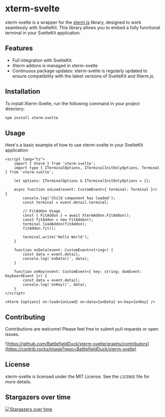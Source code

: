 # xterm-svelte

xterm-svelte is a wrapper for the [xterm.js](https://github.com/xtermjs/xterm.js) library, designed to work seamlessly with SvelteKit. This library allows you to embed a fully functional terminal in your SvelteKit application.

## Features

- Full integration with SvelteKit.
- Xterm addons is managed in xterm-svelte
- Continuous package updates: xterm-svelte is regularly updated to ensure compatibility with the latest versions of SvelteKit and Xterm.js.

## Installation

To install Xterm-Svelte, run the following command in your project directory:

```bash
npm install xterm-svelte
```

## Usage

Here's a basic example of how to use xterm-svelte in your SvelteKit application:

```svelte
<script lang="ts">
    import { Xterm } from 'xterm-svelte';
    import type { ITerminalOptions, ITerminalInitOnlyOptions, Terminal } from 'xterm-svelte';

    let options: ITerminalOptions & ITerminalInitOnlyOptions = {};

    async function onLoad(event: CustomEvent<{ terminal: Terminal }>) {
        console.log('Child component has loaded');
        const terminal = event.detail.terminal;

        // FitAddon Usage
        const { FitAddon } = await XtermAddon.FitAddon();
        const fitAddon = new FitAddon();
        terminal.loadAddon(fitAddon);
        fitAddon.fit();

        terminal.write('Hello World');
    }

    function onData(event: CustomEvent<string>) {
        const data = event.detail;
        console.log('onData()', data);
    }

    function onKey(event: CustomEvent<{ key: string; domEvent: KeyboardEvent }>) {
        const data = event.detail;
        console.log('onKey()', data);
    }
</script>

<Xterm {options} on:load={onLoad} on:data={onData} on:key={onKey} />
```

## Contributing
Contributions are welcome! Please feel free to submit pull requests or open issues.

![https://github.com/BattlefieldDuck/xterm-svelte/graphs/contributors](https://contrib.rocks/image?repo=BattlefieldDuck/xterm-svelte)

## License
xterm-svelte is licensed under the MIT License. See the `LICENSE` file for more details.

## Stargazers over time
[![Stargazers over time](https://starchart.cc/BattlefieldDuck/xterm-svelte.svg?variant=adaptive)](https://starchart.cc/BattlefieldDuck/xterm-svelte)
